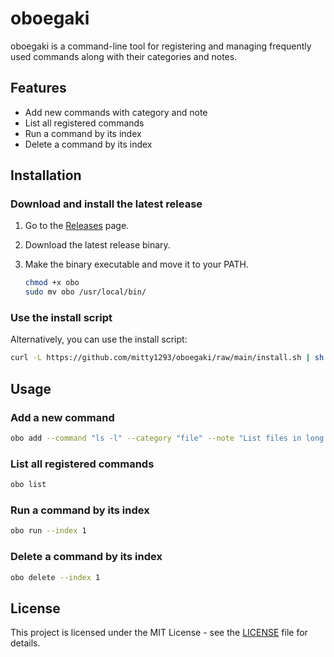# oboegaki

oboegaki is a command-line tool for registering and managing frequently used commands along with their categories and notes.

## Features

- Add new commands with category and note
- List all registered commands
- Run a command by its index
- Delete a command by its index

## Installation

### Download and install the latest release

1. Go to the [Releases](https://github.com/mitty1293/oboegaki/releases) page.
2. Download the latest release binary.
3. Make the binary executable and move it to your PATH.

    ```sh
    chmod +x obo
    sudo mv obo /usr/local/bin/
    ```

### Use the install script

Alternatively, you can use the install script:

```sh
curl -L https://github.com/mitty1293/oboegaki/raw/main/install.sh | sh
```

## Usage

### Add a new command

```sh
obo add --command "ls -l" --category "file" --note "List files in long format"
```

### List all registered commands

```sh
obo list
```

### Run a command by its index

```sh
obo run --index 1
```

### Delete a command by its index

```sh
obo delete --index 1
```

## License

This project is licensed under the MIT License - see the [LICENSE](LICENSE) file for details.
